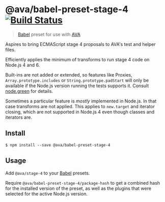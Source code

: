 # @ava/babel-preset-stage-4 [![Build Status](https://travis-ci.org/avajs/babel-preset-stage-4.svg?branch=master)](https://travis-ci.org/avajs/babel-preset-stage-4)

> [Babel] preset for use with [AVA]

Aspires to bring ECMAScript stage 4 proposals to AVA's test and helper files.

Efficiently applies the minimum of transforms to run stage 4 code on Node.js 4 and 6.

Built-ins are not added or extended, so features like Proxies, `Array.prototype.includes` or `String.prototype.padStart` will only be available if the Node.js version running the tests supports it. Consult [node.green] for details.

Sometimes a particular feature is *mostly* implemented in Node.js. In that case transforms are not applied. This applies to `new.target` and iterator closing, which are not supported in Node.js 4 even though classes and iterators are.


## Install

```console
$ npm install --save @ava/babel-preset-stage-4
```


## Usage

Add `@ava/stage-4` to your [Babel] presets.

Require `@ava/babel-preset-stage-4/package-hash` to get a combined hash for the installed version of the preset, as well as the plugins that were selected for the active Node.js version.


[AVA]: https://ava.li
[Babel]: https://babeljs.io
[node.green]: http://node.green
